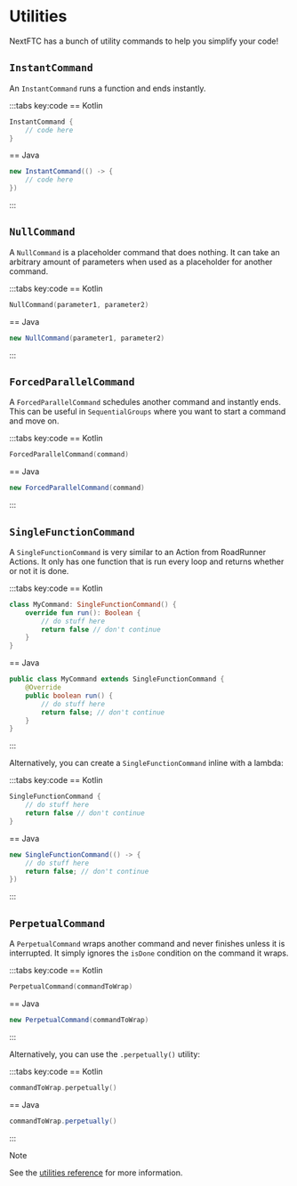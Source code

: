 # Utilities

NextFTC has a bunch of utility commands to help you simplify your code!

## `InstantCommand`

An `InstantCommand` runs a function and ends instantly.

:::tabs key:code
== Kotlin

```kotlin
InstantCommand {
    // code here
}
```

== Java

```java
new InstantCommand(() -> {
    // code here
})
```

:::

## `NullCommand`

A `NullCommand` is a placeholder command that does nothing. It can take an arbitrary amount of parameters when used as a placeholder for another command.

:::tabs key:code
== Kotlin

```kotlin
NullCommand(parameter1, parameter2)
```

== Java

```java
new NullCommand(parameter1, parameter2)
```

:::

## `ForcedParallelCommand`

A `ForcedParallelCommand` schedules another command and instantly ends. This can be useful in `SequentialGroups` where you want to start a command and move on.

:::tabs key:code
== Kotlin

```kotlin
ForcedParallelCommand(command)
```

== Java

```java
new ForcedParallelCommand(command)
```

:::

## `SingleFunctionCommand`

A `SingleFunctionCommand` is very similar to an Action from RoadRunner Actions. It only has one function that is run every loop and returns whether or not it is done.

:::tabs key:code
== Kotlin

```kotlin
class MyCommand: SingleFunctionCommand() {
    override fun run(): Boolean {
        // do stuff here
        return false // don't continue
    }
}
```

== Java

```java
public class MyCommand extends SingleFunctionCommand {
    @Override
    public boolean run() {
        // do stuff here
        return false; // don't continue
    }
}
```

:::

Alternatively, you can create a `SingleFunctionCommand` inline with a lambda:

:::tabs key:code
== Kotlin

```kotlin
SingleFunctionCommand {
    // do stuff here
    return false // don't continue
}
```

== Java

```java
new SingleFunctionCommand(() -> {
    // do stuff here
    return false; // don't continue
})
```

:::

## `PerpetualCommand`

A `PerpetualCommand` wraps another command and never finishes unless it is interrupted. It simply ignores the `isDone` condition on the command it wraps.

:::tabs key:code
== Kotlin

```kotlin
PerpetualCommand(commandToWrap)
```

== Java

```java
new PerpetualCommand(commandToWrap)
```

:::

Alternatively, you can use the `.perpetually()` utility:

:::tabs key:code
== Kotlin

```kotlin
commandToWrap.perpetually()
```

== Java

```java
commandToWrap.perpetually()
```

:::

> [!NOTE]
> See the [utilities reference](https://docs.rowanmcalpin.com/reference/core/com.rowanmcalpin.nextftc.core.command.utility/index.html) for more information.